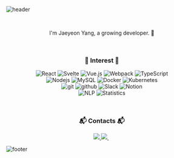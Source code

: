 ![header](https://capsule-render.vercel.app/api?type=slice&color=D8BFD8&height=170&section=header&text=%20Jaeyeon&fontColor=090707&fontAlignX=45&fontAlignY=65&fontSize=100&animation=twinkling)

<br>

<p align="center">
I'm Jaeyeon Yang, a growing developer. 🌱 <br>
</p>

<br>

<h3 align="center"> 🍒 Interest 🍒 </h3>
<p align="center">   
  <img alt="React" src="https://img.shields.io/badge/-React-45b8d8?style=flat-square&logo=react&logoColor=white" />
  <img alt="Svelte" src="https://img.shields.io/badge/Svelte-FF633E?style=flat-square&logo=svelte&logoColor=white" /> 
  <img alt="Vue.js" src="https://img.shields.io/badge/Vue.js-61D4FC08DAFB?style=flat-square&logo=Vue.js&logoColor=white" />
  <img alt="Webpack" src="https://img.shields.io/badge/-Webpack-8DD6F9?style=flat-square&logo=webpack&logoColor=white" /> 
  <img alt="TypeScript" src="https://img.shields.io/badge/TypeScript-007ACC?style=flat-square&logo=typescript&logoColor=white" />
  <br>
  <img alt="Nodejs" src="https://img.shields.io/badge/-Nodejs-43853d?style=flat-square&logo=Node.js&logoColor=white" />
  <img alt="MySQL" src="https://img.shields.io/badge/-MySQL-4479A1?style=flat-square&logo=MySQL&logoColor=white" />
  <img alt="Docker" src="https://img.shields.io/badge/-Docker-46a2f1?style=flat-square&logo=docker&logoColor=white" />
  <img alt="Kubernetes" src="https://img.shields.io/badge/-Kubernetes-3498db?style=flat-square&logo=kubernetes&logoColor=white" />
  <br>
  <img alt="git" src="https://img.shields.io/badge/-Git-F05032?style=flat-square&logo=git&logoColor=white" />
  <img alt="github" src="https://img.shields.io/badge/-Github-181717?style=flat-square&logo=Github&logoColor=white" />
  <img alt="Slack" src="https://img.shields.io/badge/-Slack-4A154B?style=flat-square&logo=Slack&logoColor=white" />
  <img alt="Notion" src="https://img.shields.io/badge/-Notion-000000?style=flat-square&logo=Notion&logoColor=white" />
  <br>
  <img alt="NLP" src="https://img.shields.io/badge/-NLP-red"?style=flat-square" />
  <img alt="Statistics" src="https://img.shields.io/badge/-Statistics-grey"?style=flat-square />
</p>

<br>

<h3 align="center"> 📬 Contacts 📬 </h3>
<p align="center">
  <a href="mailto:petit5730@gmail.com">
    <img src="https://img.shields.io/badge/Gmail-d14836?style=flat-square&logo=Gmail&logoColor=white&link=petit5730@gmail.com"/>
  </a>
  <a href="https://www.instagram.com/yeonne_e/">
    <img src="https://img.shields.io/badge/Instagram-E4405F?style=flat-square&logo=Instagram&logoColor=white&link=https://www.instagram.com/yeonne_e/"/>
  </a>
  &nbsp
</p>

<!--
[![reyeon1209's github stats](https://github-readme-stats.vercel.app/api?username=reyeon1209&count_private=true&show_icons=true&theme=buefy&hide_border=true&include_all_commits=1)](https://github.com/reyeon1209/github-readme-stats)  
-->

![footer](https://capsule-render.vercel.app/api?type=slice&color=D8BFD8&height=150&section=footer)
